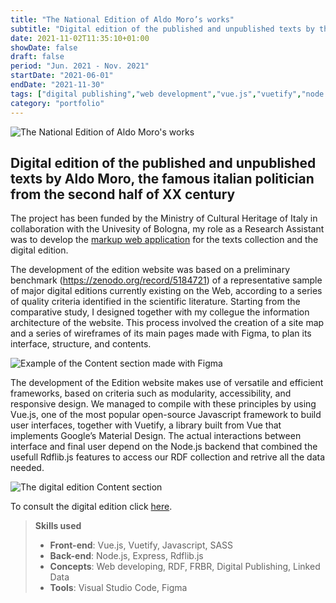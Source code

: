```yaml
---
title: "The National Edition of Aldo Moro’s works"
subtitle: "Digital edition of the published and unpublished texts by the famous italian polititian from the second half of XX century Aldo Moro"
date: 2021-11-02T11:35:10+01:00
showDate: false
draft: false
period: "Jun. 2021 - Nov. 2021"
startDate: "2021-06-01"
endDate: "2021-11-30"
tags: ["digital publishing","web development","vue.js","vuetify","node.js","rdflib.js"]
category: "portfolio"
---
```


![The National Edition of Aldo Moro's works](/portfolio/aldomoro/aldomoro.png)

## Digital edition of the published and unpublished texts by Aldo Moro, the famous italian politician from the second half of XX century

The project has been funded by the Ministry of Cultural Heritage of Italy in collaboration with the Univesity of Bologna, my role as a Research Assistant was to develop the [markup web application](/portfolio/kwickk/) for the texts collection and the digital edition.

The development of the edition website was based on a preliminary benchmark (https://zenodo.org/record/5184721) of a representative sample of major digital editions currently existing on the Web, according to a series of quality criteria identified in the scientific literature. Starting from the comparative study, I designed together with my collegue the information architecture of the website. This process involved the creation of a site map and a series of wireframes of its main pages made with Figma, to plan its interface, structure, and contents. 

![Example of the Content section made with Figma](/portfolio/aldomoro/wireframe_aldomoro_contents.png)

The development of the Edition website makes use of versatile and efficient frameworks, based on criteria such as modularity, accessibility, and responsive design. We managed to compile with these principles by using Vue.js, one of the most popular open-source Javascript framework to build user interfaces, together with Vuetify, a library built from Vue that implements Google’s Material Design. The actual interactions between interface and final user depend on the Node.js backend that combined the usefull Rdflib.js features to access our RDF collection and retrive all the data needed.

![The digital edition Content section](/portfolio/aldomoro/aldomoro_contents.png)

To consult the digital edition click [here](https://doi.org/10.6092/unibo/aldomoro).

> **Skills used**
>
> - **Front-end**: 
> Vue.js, Vuetify, Javascript, SASS
> - **Back-end**:
> Node.js, Express, Rdflib.js
> - **Concepts**: 
> Web developing, RDF, FRBR, Digital Publishing, Linked Data
> - **Tools**: 
> Visual Studio Code, Figma
